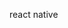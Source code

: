 <!--
 * @Author: LiZhiWei
 * @Date: 2024-07-01 11:39:50
 * @LastEditors: LiZhiWei
 * @LastEditTime: 2024-07-01 11:40:04
 * @Description:
-->

react native

